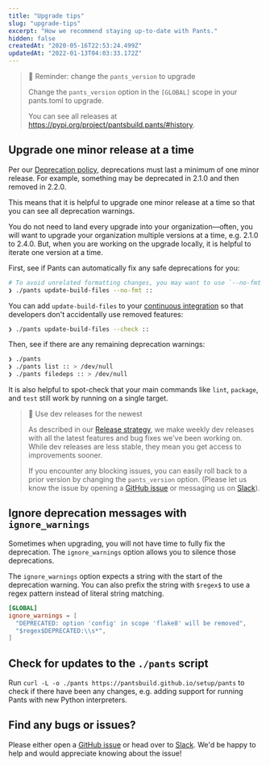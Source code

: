```yaml
---
title: "Upgrade tips"
slug: "upgrade-tips"
excerpt: "How we recommend staying up-to-date with Pants."
hidden: false
createdAt: "2020-05-16T22:53:24.499Z"
updatedAt: "2022-01-13T04:03:33.172Z"
---
```

> 📘 Reminder: change the `pants_version` to upgrade
>
> Change the `pants_version` option in the `[GLOBAL]` scope in your pants.toml to upgrade.
>
> You can see all releases at <https://pypi.org/project/pantsbuild.pants/#history>.

Upgrade one minor release at a time
-----------------------------------

Per our [Deprecation policy](doc:deprecation-policy), deprecations must last a minimum of one minor release. For example, something may be deprecated in 2.1.0 and then removed in 2.2.0.

This means that it is helpful to upgrade one minor release at a time so that you can see all deprecation warnings.

You do not need to land every upgrade into your organization—often, you will want to upgrade your organization multiple versions at a time, e.g. 2.1.0 to 2.4.0. But, when you are working on the upgrade locally, it is helpful to iterate one version at a time.

First, see if Pants can automatically fix any safe deprecations for you:

```bash
# To avoid unrelated formatting changes, you may want to use `--no-fmt`.
❯ ./pants update-build-files --no-fmt ::
```

You can add `update-build-files` to your [continuous integration](doc:using-pants-in-ci) so that developers don't accidentally use removed features:

```bash
❯ ./pants update-build-files --check ::
```

Then, see if there are any remaining deprecation warnings:

```bash
❯ ./pants
❯ ./pants list :: > /dev/null
❯ ./pants filedeps :: > /dev/null
```

It is also helpful to spot-check that your main commands like `lint`, `package`, and `test` still work by running on a single target.

> 📘 Use dev releases for the newest
>
> As described in our [Release strategy](doc:release-strategy), we make weekly dev releases with all the latest features and bug fixes we've been working on. While dev releases are less stable, they mean you get access to improvements sooner.
>
> If you encounter any blocking issues, you can easily roll back to a prior version by changing the `pants_version` option. (Please let us know the issue by opening a [GitHub issue](https://github.com/pantsbuild/pants/issues) or messaging us on [Slack](doc:community)).

Ignore deprecation messages with `ignore_warnings`
--------------------------------------------------

Sometimes when upgrading, you will not have time to fully fix the deprecation. The `ignore_warnings` option allows you to silence those deprecations.

The `ignore_warnings` option expects a string with the start of the deprecation warning. You can also prefix the string with `$regex$` to use a regex pattern instead of literal string matching.

```toml pants.toml
[GLOBAL]
ignore_warnings = [
  "DEPRECATED: option 'config' in scope 'flake8' will be removed",
  "$regex$DEPRECATED:\\s*",
]
```

Check for updates to the `./pants` script
-----------------------------------------

Run `curl -L -o ./pants https://pantsbuild.github.io/setup/pants` to check if there have been any changes, e.g. adding support for running Pants with new Python interpreters.

Find any bugs or issues?
------------------------

Please either open a [GitHub issue](https://github.com/pantsbuild/pants/issues) or head over to [Slack](doc:community). We'd be happy to help and would appreciate knowing about the issue!
